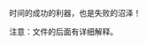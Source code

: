 时间的成功的利器，也是失败的沼泽！

注意：文件的后面有详细解释。
<!---
hanzhen2022/hanzhen2022 is a ✨ special ✨ repository because its `README.md` (this file) appears on your GitHub profile.
You can click the Preview link to take a look at your changes.
--->
